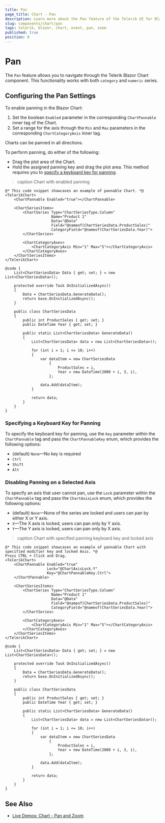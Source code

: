 ```yaml
---
title: Pan
page_title: Chart - Pan
description: Learn more about the Pan feature of the Telerik UI for Blazor Chart component and explore the available examples.
slug: components/chart/pan
tags: telerik, blazor, chart, event, pan, zoom
published: true
position: 0
---
```


# Pan

The `Pan` feature allows you to navigate through the Telerik Blazor Chart component. This functionality works with both `category` and `numeric` series.

## Configuring the Pan Settings

To enable panning in the Blazor Chart: 

1. Set the boolean `Enabled` parameter in the corresponding `ChartPannable` inner tag of the Chart.
2. Set a range for the axis through the `Min` and `Max` parameters in the corresponding `ChartCategoryAxis` inner tag.

Charts can be panned in all directions. 

To perform panning, do either of the following: 

* Drag the plot area of the Chart.
* Hold the assigned panning key and drag the plot area. This method requires you to [specify a keyboard key for panning](#specifying-a-keyboard-key-for-panning).

>caption Chart with enabled panning

````RAZOR
@* This code snippet showcases an example of pannable Chart. *@
<TelerikChart>
    <ChartPannable Enabled="true"></ChartPannable>

    <ChartSeriesItems>
        <ChartSeries Type="ChartSeriesType.Column"
                     Name="Product 1"
                     Data="@Data"
                     Field="@nameof(ChartSeriesData.ProductSales)"
                     CategoryField="@nameof(ChartSeriesData.Year)">
        </ChartSeries>

        <ChartCategoryAxes>
            <ChartCategoryAxis Min="1" Max="5"></ChartCategoryAxis>
        </ChartCategoryAxes>
    </ChartSeriesItems>
</TelerikChart>

@code {
    List<ChartSeriesData> Data { get; set; } = new List<ChartSeriesData>();

    protected override Task OnInitializedAsync()
    {
        Data = ChartSeriesData.GenerateData();
        return base.OnInitializedAsync();
    }

    public class ChartSeriesData
    {
        public int ProductSales { get; set; }
        public DateTime Year { get; set; }

        public static List<ChartSeriesData> GenerateData()
        {
            List<ChartSeriesData> data = new List<ChartSeriesData>();

            for (int i = 1; i <= 10; i++)
            {
                var dataItem = new ChartSeriesData
                    {
                        ProductSales = i,
                        Year = new DateTime(2000 + i, 3, i),
                    };

                data.Add(dataItem);
            }

            return data;
        }
    }
}
````

### Specifying a Keyboard Key for Panning

To specify the keyboard key for panning, use the `Key` parameter within the `ChartPannable` tag and pass the `ChartPannableKey` enum, which provides the following options:

* (default) `None`—No key is required
* `Ctrl`
* `Shift`
* `Alt`

### Disabling Panning on a Selected Axis

To specify an axis that user cannot pan, use the `Lock` parameter within the `ChartPannable` tag and pass the `ChartAxisLock` enum, which provides the following options:

* (default) `None`—None of the series are locked and users can pan by either X or Y axis.
* `X`—The X axis is locked, users can pan only by Y axis.
* `Y`—The Y axis is locked, users can pan only by X axis.
 

>caption Chart with specified panning keyboard key and locked axis

````RAZOR
@* This code snippet showcases an example of pannable Chart with specified modifier key and locked Axis. *@
Press CTRL + Click and Drag.
<TelerikChart>
    <ChartPannable Enabled="true"
                   Lock="@ChartAxisLock.Y"
                   Key="@ChartPannableKey.Ctrl">
    </ChartPannable>

    <ChartSeriesItems>
        <ChartSeries Type="ChartSeriesType.Column"
                     Name="Product 1"
                     Data="@Data"
                     Field="@nameof(ChartSeriesData.ProductSales)"
                     CategoryField="@nameof(ChartSeriesData.Year)">
        </ChartSeries>

        <ChartCategoryAxes>
            <ChartCategoryAxis Min="1" Max="5"></ChartCategoryAxis>
        </ChartCategoryAxes>
    </ChartSeriesItems>
</TelerikChart>

@code {
    List<ChartSeriesData> Data { get; set; } = new List<ChartSeriesData>();

    protected override Task OnInitializedAsync()
    {
        Data = ChartSeriesData.GenerateData();
        return base.OnInitializedAsync();
    }

    public class ChartSeriesData
    {
        public int ProductSales { get; set; }
        public DateTime Year { get; set; }

        public static List<ChartSeriesData> GenerateData()
        {
            List<ChartSeriesData> data = new List<ChartSeriesData>();

            for (int i = 1; i <= 10; i++)
            {
                var dataItem = new ChartSeriesData
                    {
                        ProductSales = i,
                        Year = new DateTime(2000 + i, 3, i),
                    };

                data.Add(dataItem);
            }

            return data;
        }
    }
}
````

## See Also

  * [Live Demos: Chart - Pan and Zoom](https://demos.telerik.com/blazor-ui/chart/pan-zoom)
